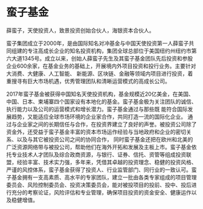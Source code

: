 # 

# 蛮子基金

薛蛮子，天使投资人，致景投资创始合伙人，海银资本合伙人。

蛮子集团成立于2000年，是由国际知名对冲基金与中国天使投资第一人薛蛮子共同组建的专注高成长企业的知名投资机构，集团全球总部位于美国纽约州纽约市第六大道1345号。成立以来，创始人薛蛮子先生及其蛮子基金团队先后投资和参股企业600余家，在基金业务的基础上，开展境内外项目投资和投行业务。主要针对大消费、大健康、人工智能、 新能源、区块链、金融等领域内项目进行投资，着重搜寻有巨大市场机遇，优秀管理团队和清晰运营模式的高成长公司。

2017年蛮子基金被获得中国知名天使投资机构，基金规模近20亿美金，在美国、中国、日本、柬埔寨四个国家设有本地化的基金。蛮子基金极为关注团队的诚信、执行能力以及公司的运营模式和增长潜力。蛮子基金通过与那些既 能符合国际发展趋势，又能适应全球市场环境的企业家合作，共同打造一流的国际化企业。 通过与企业家之间的长期信任与合作，在投资界建立了良好的声誉。被投资公司除了资金外，还受益于蛮子基金丰富的资本市场运作经验与当地政府和企业的密切关系、以及与其它被投资公司之间的协同合作， 同时蛮子基金还把在欧州和北美的广泛资源网络带与被投公司，帮助他们在海外开拓和发展及主板上市。蛮子基金依托专业技术人才团队及综合政商资源，与银行、证券、信托、资管等组成投资联盟，经验丰富、技术实力强，多年来，凭借其卓越的投资理念、稳健的投资风格、严谨的风控体系，蛮子基金获得了投资人、行业监管部门、同行业的一致认可。蛮子基金拥有一支高素质、高水平的专家团队，建立一批由各类专家组成的项目管理委员会、风险控制委员会、投资决策委员会，能对被投项目的投前、投中、投后进行充分的考察论证，风险评估和专业管理，确保项目投资的资金安全、健康运作以及稳健增值。

